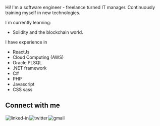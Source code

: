 Hi! I'm a software engineer - freelance turned IT manager. Continuously training myself in new technologies.

I´m currently learning:
* Solidity and the blockchain world.

I have experience in
* ReactJs
* Cloud Computing (AWS) 
* Oracle PLSQL
* .NET framework
* C#
* PHP
* Javascript
* CSS sass


## Connect with me

[<img align="left" alt="linked-in" style="margin:1px" target="_blank" src="https://img.shields.io/badge/linkedin-%230077B5.svg?&style=for-the-badge&logo=linkedin&logoColor=white" />](https://www.linkedin.com/in/victorlunajust)
&nbsp; 
[<img align="left" alt="twitter"  style="margin:1px" target="_blank" src="https://img.shields.io/badge/twitter-%231DA1F2.svg?&style=for-the-badge&logo=twitter&logoColor=white" />](https://twitter.com/justmoon79)
&nbsp; 
[<img align="left" alt="gmail"  style="margin:1px" target="_blank" src="https://img.shields.io/badge/-GMAIL-red?&style=for-the-badge&logo=gmail&logoColor=white" />](mailto:lunavictor@gmail.com)
